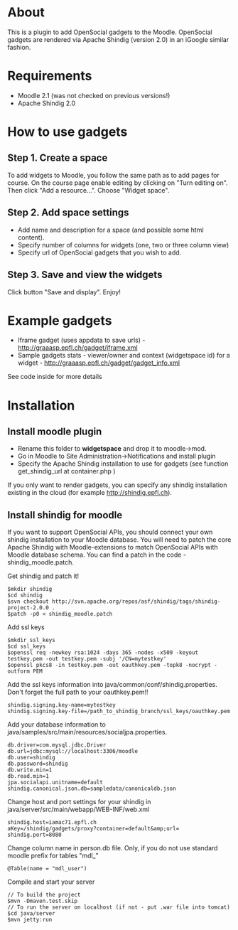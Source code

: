 About
==============
This is a plugin to add OpenSocial gadgets to the Moodle.
OpenSocial gadgets are rendered via Apache Shindig (version 2.0)
in an iGoogle similar fashion. 

Requirements
==============
* Moodle 2.1 (was not checked on previous versions!)
* Apache Shindig 2.0

   
How to use gadgets
==================
Step 1. Create a space
----------------------
To add widgets to Moodle, you follow the same path as to add pages for course.
On the course page enable editing by clicking on "Turn editing on".
Then click "Add a resource...". Choose "Widget space".


Step 2. Add space settings 
--------------------------
* Add name and description for a space (and possible some html content).
* Specify number of columns for widgets (one, two or three column view)
* Specify url of OpenSocial gadgets that you wish to add.

Step 3. Save and view the widgets
---------------------------------
Click button "Save and display". Enjoy!

Example gadgets
===============
* Iframe gadget (uses appdata to save urls) - http://graaasp.epfl.ch/gadget/iframe.xml
* Sample gadgets stats - viewer/owner and context (widgetspace id) for a widget - http://graaasp.epfl.ch/gadget/gadget_info.xml

See code inside for more details

Installation
==============
Install moodle plugin
--------------
* Rename this folder to **widgetspace** and drop it to moodle->mod. 
* Go in Moodle to Site Administration->Notifications and install plugin
* Specify the Apache Shindig installation to use for gadgets 
(see function get_shindig_url at container.php )

If you only want to render gadgets, you can specify any shindig installation
existing in the cloud (for example http://shindig.epfl.ch). 

Install shindig for moodle
--------------------------
If you want to support OpenSocial APIs, you should
connect your own shindig installation to your Moodle database. You will need to patch the core
Apache Shindig with Moodle-extensions to match OpenSocial APIs with Moodle database schema.
You can find a patch in the code - shindig_moodle.patch.

Get shindig and patch it!  
    
    $mkdir shindig
    $cd shindig
    $svn checkout http://svn.apache.org/repos/asf/shindig/tags/shindig-project-2.0.0 .
    $patch -p0 < shindig_moodle.patch
    
    
Add ssl keys
   
    $mkdir ssl_keys
    $cd ssl_keys
    $openssl req -newkey rsa:1024 -days 365 -nodes -x509 -keyout testkey.pem -out testkey.pem -subj '/CN=mytestkey'
    $openssl pkcs8 -in testkey.pem -out oauthkey.pem -topk8 -nocrypt -outform PEM
    
   
Add the ssl keys information into java/common/conf/shindig.properties. Don't forget the full path to your oauthkey.pem!!
    
    shindig.signing.key-name=mytestkey
    shindig.signing.key-file=/path_to_shindig_branch/ssl_keys/oauthkey.pem
    

Add your database information to java/samples/src/main/resources/socialjpa.properties.
    
    db.driver=com.mysql.jdbc.Driver
    db.url=jdbc:mysql://localhost:3306/moodle
    db.user=shindig
    db.password=shindig
    db.write.min=1
    db.read.min=1
    jpa.socialapi.unitname=default
    shindig.canonical.json.db=sampledata/canonicaldb.json
    
    
Change host and port settings for your shindig in java/server/src/main/webapp/WEB-INF/web.xml
    
    shindig.host=iamac71.epfl.ch
    aKey=/shindig/gadgets/proxy?container=default&amp;url=
    shindig.port=8080
    

Change column name in person.db file. Only, if you do not use standard moodle prefix for tables "mdl_"
    
    @Table(name = "mdl_user")
    
Compile and start your server
    
    // To build the project
    $mvn -Dmaven.test.skip
    // To run the server on localhost (if not - put .war file into tomcat)
    $cd java/server
    $mvn jetty:run
    